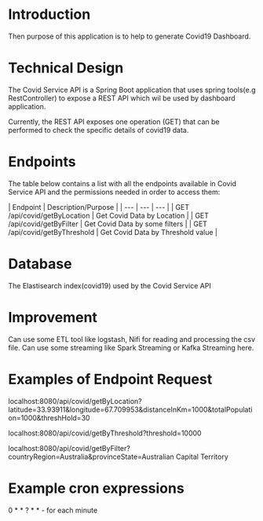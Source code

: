 # Introduction 

Then purpose of this application is to help to generate Covid19 Dashboard.

# Technical Design

The Covid Service API is a Spring Boot application that uses spring tools(e.g RestController) to expose a REST API which wil be used by dashboard application. 

Currently, the REST API exposes one operation (GET) that can be performed to check the specific details of covid19 data. 


# Endpoints

The table below contains a list with all the endpoints available in Covid Service API and the permissions needed in order to access them:

| Endpoint | Description/Purpose |
| --- | --- | --- |
| GET /api/covid/getByLocation | Get Covid Data by Location |
| GET /api/covid/getByFilter | Get Covid Data by some filters |
| GET /api/covid/getByThreshold | Get Covid Data by Threshold value |


# Database

The Elastisearch index(covid19) used by the Covid Service API

# Improvement
Can use some ETL tool like logstash, Nifi for reading and processing the csv file.
Can use some streaming like Spark Streaming or Kafka Streaming here. 

# Examples of Endpoint Request
localhost:8080/api/covid/getByLocation?latitude=33.93911&longitude=67.709953&distanceInKm=1000&totalPopulation=1000&threshHold=30

localhost:8080/api/covid/getByThreshold?threshold=10000

localhost:8080/api/covid/getByFilter?countryRegion=Australia&provinceState=Australian Capital Territory

# Example cron expressions
0 * * ? * * -  for each  minute
